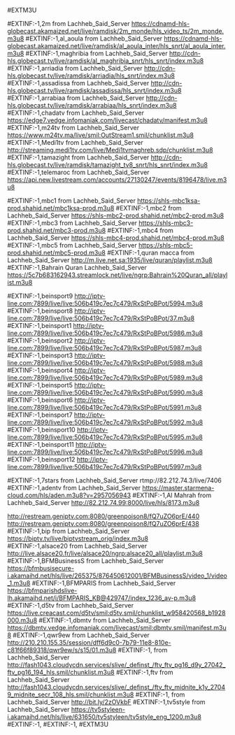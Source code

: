 #EXTM3U
      
#EXTINF:-1,2m from Lachheb_Said_Server
https://cdnamd-hls-globecast.akamaized.net/live/ramdisk/2m_monde/hls_video_ts/2m_monde.m3u8
#EXTINF:-1,al_aoula from Lachheb_Said_Server
https://cdnamd-hls-globecast.akamaized.net/live/ramdisk/al_aoula_inter/hls_snrt/al_aoula_inter.m3u8
#EXTINF:-1,maghribia from Lachheb_Said_Server
http://cdn-hls.globecast.tv/live/ramdisk/al_maghribia_snrt/hls_snrt/index.m3u8
#EXTINF:-1,arriadia from Lachheb_Said_Server
http://cdn-hls.globecast.tv/live/ramdisk/arriadia/hls_snrt/index.m3u8
#EXTINF:-1,assadissa from Lachheb_Said_Server
http://cdn-hls.globecast.tv/live/ramdisk/assadissa/hls_snrt/index.m3u8
#EXTINF:-1,arrabiaa from Lachheb_Said_Server
http://cdn-hls.globecast.tv/live/ramdisk/arrabiaa/hls_snrt/index.m3u8
#EXTINF:-1,chadatv from Lachheb_Said_Server
https://edge7.vedge.infomaniak.com/livecast/chadatv/manifest.m3u8
#EXTINF:-1,m24tv from Lachheb_Said_Server
https://www.m24tv.ma/live/smil:OutStream1.smil/chunklist.m3u8
#EXTINF:-1,Medi1tv from Lachheb_Said_Server
http://streaming.medi1tv.com/live/Medi1tvmaghreb.sdp/chunklist.m3u8
#EXTINF:-1,tamazight from Lachheb_Said_Server
http://cdn-hls.globecast.tv/live/ramdisk/tamazight_tv8_snrt/hls_snrt/index.m3u8
#EXTINF:-1,telemaroc from Lachheb_Said_Server
https://api.new.livestream.com/accounts/27130247/events/8196478/live.m3u8



#EXTINF:-1,mbc1 from Lachheb_Said_Server
https://shls-mbc1ksa-prod.shahid.net/mbc1ksa-prod.m3u8
#EXTINF:-1,mbc2 from Lachheb_Said_Server
https://shls-mbc2-prod.shahid.net/mbc2-prod.m3u8
#EXTINF:-1,mbc3 from Lachheb_Said_Server
https://shls-mbc3-prod.shahid.net/mbc3-prod.m3u8
#EXTINF:-1,mbc4 from Lachheb_Said_Server
https://shls-mbc4-prod.shahid.net/mbc4-prod.m3u8
#EXTINF:-1,mbc5 from Lachheb_Said_Server
https://shls-mbc5-prod.shahid.net/mbc5-prod.m3u8
#EXTINF:-1,quran macca from Lachheb_Said_Server
http://m.live.net.sa:1935/live/quran/playlist.m3u8
#EXTINF:-1,Bahrain Quran Lachheb_Said_Server
https://5c7b683162943.streamlock.net/live/ngrp:Bahrain%20Quran_all/playlist.m3u8



#EXTINF:-1,beinsport9
http://iptv-line.com:7899/live/live:506b419c7ec7c479/RxStPoBPot/5994.m3u8
#EXTINF:-1,beinsport8 
http://iptv-line.com:7899/live/live:506b419c7ec7c479/RxStPoBPot/37.m3u8
#EXTINF:-1,beinsport1
http://iptv-line.com:7899/live/live:506b419c7ec7c479/RxStPoBPot/5986.m3u8
#EXTINF:-1,beinsport2
http://iptv-line.com:7899/live/live:506b419c7ec7c479/RxStPoBPot/5987.m3u8
#EXTINF:-1,beinsport3
http://iptv-line.com:7899/live/live:506b419c7ec7c479/RxStPoBPot/5988.m3u8
#EXTINF:-1,beinsport4
http://iptv-line.com:7899/live/live:506b419c7ec7c479/RxStPoBPot/5989.m3u8
#EXTINF:-1,beinsport5
http://iptv-line.com:7899/live/live:506b419c7ec7c479/RxStPoBPot/5990.m3u8
#EXTINF:-1,beinsport6
http://iptv-line.com:7899/live/live:506b419c7ec7c479/RxStPoBPot/5991.m3u8
#EXTINF:-1,beinsport7
http://iptv-line.com:7899/live/live:506b419c7ec7c479/RxStPoBPot/5992.m3u8
#EXTINF:-1,beinsport10
http://iptv-line.com:7899/live/live:506b419c7ec7c479/RxStPoBPot/5995.m3u8
#EXTINF:-1,beinsport11
http://iptv-line.com:7899/live/live:506b419c7ec7c479/RxStPoBPot/5996.m3u8
#EXTINF:-1,beinsport12
http://iptv-line.com:7899/live/live:506b419c7ec7c479/RxStPoBPot/5997.m3u8




#EXTINF:-1,7stars from Lachheb_Said_Server
rtmp://82.212.74.3/live/7406
#EXTINF:-1,adentv from Lachheb_Said_Server 
https://master.starmena-cloud.com/hls/aden.m3u8?v=2957056943
#EXTINF:-1,Al Mahrah from Lachheb_Said_Server
http://82.212.74.99:8000/live/hls/8173.m3u8



http://restream.geniptv.com:8080/greenpoison8/fQ7uZO6prE/440
http://restream.geniptv.com:8080/greenpoison8/fQ7uZO6prE/438
#EXTINF:-1,bip from Lachheb_Said_Server
https://biptv.tv/live/biptvstream_orig/index.m3u8     
#EXTINF:-1,alsace20 from Lachheb_Said_Server
http://live.alsace20.fr/live/alsace20/ngrp:alsace20_all/playlist.m3u8
#EXTINF:-1,BFMBusinessS from Lachheb_Said_Server
https://bfmbusisecure-i.akamaihd.net/hls/live/265375/876450612001/BFMBusinessS/video_1/video_1.m3u8
#EXTINF:-1,BFMPARIS from Lachheb_Said_Server
https://bfmparishdslive-lh.akamaihd.net/i/BFMPARIS_KB@429747/index_1236_av-p.m3u8
#EXTINF:-1,d5tv from Lachheb_Said_Server
https://live.creacast.com/d5tv/smil:d5tv.smil/chunklist_w958420568_b1928000.m3u8
#EXTINF:-1,dbmtv from Lachheb_Said_Server
https://dbmtv.vedge.infomaniak.com/livecast/smil:dbmtv.smil/manifest.m3u8
#EXTINF:-1,qwr9ew from Lachheb_Said_Server
http://210.210.155.35/session/dff6d9c0-7b79-11e8-810e-c81f66f89318/qwr9ew/s/s15/01.m3u8
#EXTINF:-1, from Lachheb_Said_Server
http://fash1043.cloudycdn.services/slive/_definst_/ftv_ftv_pg16_d9y_27042_ftv_pg16_194_hls.smil/chunklist.m3u8
#EXTINF:-1,ftv from Lachheb_Said_Server
http://fash1043.cloudycdn.services/slive/_definst_/ftv_ftv_midnite_k1y_27049_midnite_secr_108_hls.smil/chunklist.m3u8
#EXTINF:-1, from Lachheb_Said_Server
http://bit.ly/2zOVkbF
#EXTINF:-1,tv5style from Lachheb_Said_Server
https://tv5styleen-i.akamaihd.net/hls/live/631650/tv5styleen/tv5style_eng_1200.m3u8
#EXTINF:-1,
#EXTINF:-1,
#EXTM3U

